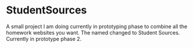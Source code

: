 StudentSources
===============

A small project I am doing currently in prototyping phase to combine all the homework websites you want. The named changed to Student Sources. Currently in prototype phase 2.

